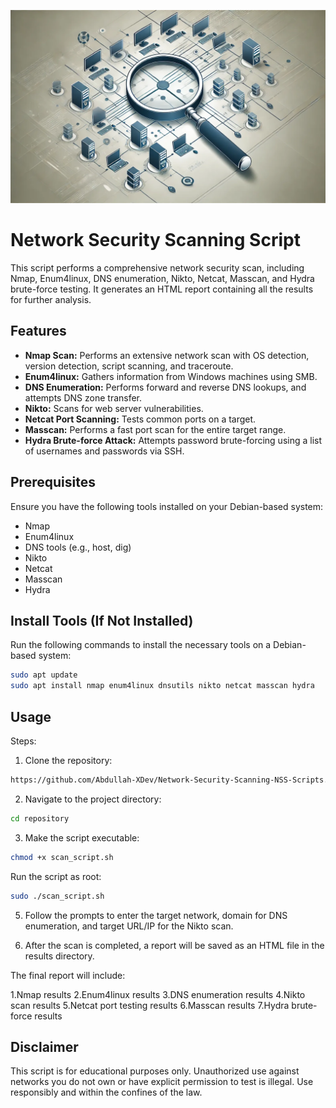 ![Alt text](NSS.webp)

# Network Security Scanning Script

This script performs a comprehensive network security scan, including Nmap, Enum4linux, DNS enumeration, Nikto, Netcat, Masscan, and Hydra brute-force testing. It generates an HTML report containing all the results for further analysis.

## Features
- **Nmap Scan:** Performs an extensive network scan with OS detection, version detection, script scanning, and traceroute.
- **Enum4linux:** Gathers information from Windows machines using SMB.
- **DNS Enumeration:** Performs forward and reverse DNS lookups, and attempts DNS zone transfer.
- **Nikto:** Scans for web server vulnerabilities.
- **Netcat Port Scanning:** Tests common ports on a target.
- **Masscan:** Performs a fast port scan for the entire target range.
- **Hydra Brute-force Attack:** Attempts password brute-forcing using a list of usernames and passwords via SSH.

## Prerequisites
Ensure you have the following tools installed on your Debian-based system:
- Nmap
- Enum4linux
- DNS tools (e.g., host, dig)
- Nikto
- Netcat
- Masscan
- Hydra

## Install Tools (If Not Installed)
Run the following commands to install the necessary tools on a Debian-based system:

```bash
sudo apt update
sudo apt install nmap enum4linux dnsutils nikto netcat masscan hydra
```
## Usage
Steps:
1. Clone the repository:
```bash
https://github.com/Abdullah-XDev/Network-Security-Scanning-NSS-Scripts.git
```
2. Navigate to the project directory:
```bash
cd repository
```
3. Make the script executable:
```bash
chmod +x scan_script.sh
```
Run the script as root:
```bash
sudo ./scan_script.sh
```
5. Follow the prompts to enter the target network, domain for DNS enumeration, and target URL/IP for the Nikto scan.

6. After the scan is completed, a report will be saved as an HTML file in the results directory.

  The final report will include:

1.Nmap results
2.Enum4linux results
3.DNS enumeration results
4.Nikto scan results
5.Netcat port testing results
6.Masscan results
7.Hydra brute-force results
## Disclaimer
This script is for educational purposes only. Unauthorized use against networks you do not own or have explicit permission to test is illegal. Use responsibly and within the confines of the law.
